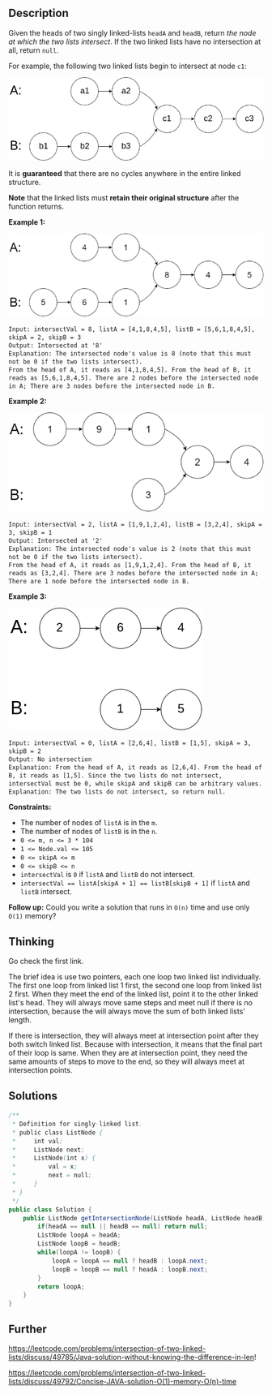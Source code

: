 ## Description

Given the heads of two singly linked-lists `headA` and `headB`, return *the node at which the two lists intersect*. If the two linked lists have no intersection at all, return `null`.

For example, the following two linked lists begin to intersect at node `c1`:

![img](../Resources/Images/No.160-Intersection_of_Two_Linked_Lists/160_statement.png)

It is **guaranteed** that there are no cycles anywhere in the entire linked structure.

**Note** that the linked lists must **retain their original structure** after the function returns.

 

**Example 1:**

![img](../Resources/Images/No.160-Intersection_of_Two_Linked_Lists/160_example_1_1.png)

```
Input: intersectVal = 8, listA = [4,1,8,4,5], listB = [5,6,1,8,4,5], skipA = 2, skipB = 3
Output: Intersected at '8'
Explanation: The intersected node's value is 8 (note that this must not be 0 if the two lists intersect).
From the head of A, it reads as [4,1,8,4,5]. From the head of B, it reads as [5,6,1,8,4,5]. There are 2 nodes before the intersected node in A; There are 3 nodes before the intersected node in B.
```

**Example 2:**

![img](../Resources/Images/No.160-Intersection_of_Two_Linked_Lists/160_example_2.png)

```
Input: intersectVal = 2, listA = [1,9,1,2,4], listB = [3,2,4], skipA = 3, skipB = 1
Output: Intersected at '2'
Explanation: The intersected node's value is 2 (note that this must not be 0 if the two lists intersect).
From the head of A, it reads as [1,9,1,2,4]. From the head of B, it reads as [3,2,4]. There are 3 nodes before the intersected node in A; There are 1 node before the intersected node in B.
```

**Example 3:**

![img](../Resources/Images/No.160-Intersection_of_Two_Linked_Lists/160_example_3.png)

```
Input: intersectVal = 0, listA = [2,6,4], listB = [1,5], skipA = 3, skipB = 2
Output: No intersection
Explanation: From the head of A, it reads as [2,6,4]. From the head of B, it reads as [1,5]. Since the two lists do not intersect, intersectVal must be 0, while skipA and skipB can be arbitrary values.
Explanation: The two lists do not intersect, so return null.
```

 

**Constraints:**

- The number of nodes of `listA` is in the `m`.
- The number of nodes of `listB` is in the `n`.
- `0 <= m, n <= 3 * 104`
- `1 <= Node.val <= 105`
- `0 <= skipA <= m`
- `0 <= skipB <= n`
- `intersectVal` is `0` if `listA` and `listB` do not intersect.
- `intersectVal == listA[skipA + 1] == listB[skipB + 1]` if `listA` and `listB` intersect.

 

**Follow up:** Could you write a solution that runs in `O(n)` time and use only `O(1)` memory?

## Thinking

Go check the first link. 

The brief idea is use two pointers, each one loop two linked list individually. The first one loop from linked list 1 first, the second one loop from linked list 2 first. When they meet the end of the linked list, point it to the other linked list's head. They will always move same steps and meet null if there is no intersection, because the will always move the sum of both linked lists' length.

If there is intersection, they will always meet at intersection point after they both switch linked list. Because with intersection, it means that the final part of their loop is same. When they are at intersection point, they need the same amounts of steps to move to the end, so they will always meet at intersection points. 

## Solutions

~~~java
/**
 * Definition for singly-linked list.
 * public class ListNode {
 *     int val;
 *     ListNode next;
 *     ListNode(int x) {
 *         val = x;
 *         next = null;
 *     }
 * }
 */
public class Solution {
    public ListNode getIntersectionNode(ListNode headA, ListNode headB) {
        if(headA == null || headB == null) return null;
        ListNode loopA = headA;
        ListNode loopB = headB;
        while(loopA != loopB) {
            loopA = loopA == null ? headB : loopA.next;
            loopB = loopB == null ? headA : loopB.next;
        }
        return loopA;
    }
}
~~~



## Further

https://leetcode.com/problems/intersection-of-two-linked-lists/discuss/49785/Java-solution-without-knowing-the-difference-in-len!

https://leetcode.com/problems/intersection-of-two-linked-lists/discuss/49792/Concise-JAVA-solution-O(1)-memory-O(n)-time